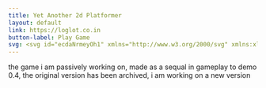 ```yaml
---
title: Yet Another 2d Platformer
layout: default
link: https://loglot.co.in
button-label: Play Game
svg: <svg id="ecdaNrmeyOh1" xmlns="http://www.w3.org/2000/svg" xmlns:xlink="http://www.w3.org/1999/xlink" viewBox="0 0 300 130" shape-rendering="geometricPrecision" text-rendering="geometricPrecision"><rect width="121.559298" height="261.770552" rx="60.78" ry="60.78" transform="matrix(.429112 0 0 0.429112 123.918723 12.796025)" fill="rgba(210,219,237,0)" stroke="#fff" stroke-width="15"/></svg>
---
```

the game i am passively working on, made as a sequal in gameplay to demo 0.4, the original version has been archived, i am working on a new version
